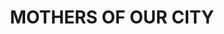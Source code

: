 ---
pid: MX153
title: MOTHERS OF OUR CITY
location_transcription: MALCOLM X PARK
zipcode: '19143'
outside_phl: 
neighborhood: University City
age: '34'
age_range: 30-39
instagram: 
image_file_name: MX_153.jpg
proposal_transcription: A monument to mothers. Born + raised in Philly. The dates
  they lived here + what they did ... raising children; working; organizing; milestones
  in their lives. People in the park could identify w. quadrant of the park based
  on the name of the mother or/and what they did.
topic: Family,Philadelphia,Women
topic_summary: 0, 0, 0
type: Other No Form
keywords_other: 
credit: LIZ MANLIN
image_labels: 
twitter: 
facebook: 
permalink: "/monuments/mx153/"
layout: item-page
---